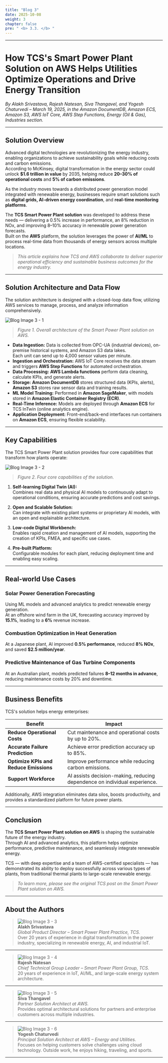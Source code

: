 ```yaml
---
title: "Blog 3"
date: 2025-10-08
weight: 3
chapter: false
pre: " <b> 3.3. </b> "
---
```

---

# How TCS's Smart Power Plant Solution on AWS Helps Utilities Optimize Operations and Drive Energy Transition

*By Alakh Srivastava, Rajesh Natesan, Siva Thangavel, and Yogesh Chaturvedi – March 19, 2025, in the Amazon DocumentDB, Amazon ECS, Amazon S3, AWS IoT Core, AWS Step Functions, Energy (Oil & Gas), Industries section.*

---

## Solution Overview

Advanced digital technologies are revolutionizing the energy industry, enabling organizations to achieve sustainability goals while reducing costs and carbon emissions.  
According to McKinsey, digital transformation in the energy sector could unlock **$1.6 trillion in value** by 2035, helping reduce **20–30% of operational costs** and **5% of carbon emissions**.

As the industry moves towards a distributed power generation model integrated with renewable energy, businesses require smart solutions such as **digital grids, AI-driven energy coordination**, and **real-time monitoring platforms**.  

The **TCS Smart Power Plant solution** was developed to address these needs — delivering a 0.5% increase in performance, an 8% reduction in NOx, and improving 8–10% accuracy in renewable power generation forecasts.  
Built on the **AWS** platform, the solution leverages the power of **AI/ML** to process real-time data from thousands of energy sensors across multiple locations.

> *This article explains how TCS and AWS collaborate to deliver superior operational efficiency and sustainable business outcomes for the energy industry.*

---

## Solution Architecture and Data Flow

The solution architecture is designed with a closed-loop data flow, utilizing AWS services to manage, process, and analyze information comprehensively.

![Blog Image 3 - 1](/images/3-BlogImage/Blog3/blog3-1.jpg)
> *Figure 1. Overall architecture of the Smart Power Plant solution on AWS.*

- **Data Ingestion:** Data is collected from OPC-UA (industrial devices), on-premise historical systems, and Amazon S3 data lakes.  
  Each unit can send up to 4,000 sensor values per minute.  
- **Ingestion and Orchestration:** AWS IoT Core receives the data stream and triggers **AWS Step Functions** for automated orchestration.  
- **Data Processing:** **AWS Lambda functions** perform data cleaning, calculate KPIs, and generate alerts.  
- **Storage:** **Amazon DocumentDB** stores structured data (KPIs, alerts), **Amazon S3** stores raw sensor data and training results.  
- **ML Model Training:** Performed in **Amazon SageMaker**, with models stored in **Amazon Elastic Container Registry (ECR)**.  
- **Real-Time Inference:** Models are deployed through **Amazon ECS** for TCS InTwin (online analytics engine).  
- **Application Deployment:** Front-end/back-end interfaces run containers on **Amazon ECS**, ensuring flexible scalability.

---

## Key Capabilities

The TCS Smart Power Plant solution provides four core capabilities that transform how plants operate:

![Blog Image 3 - 2](/images/3-BlogImage/Blog3/blog3-2.jpg)
> *Figure 2. Four core capabilities of the solution.*

1. **Self-learning Digital Twin (AI):**  
   Combines real data and physical AI models to continuously adapt to operational conditions, ensuring accurate predictions and cost savings.  

2. **Open and Scalable Solution:**  
   Can integrate with existing plant systems or proprietary AI models, with an open and explainable architecture.

3. **Low-code Digital Workbench:**  
   Enables rapid creation and management of AI models, supporting the creation of KPIs, FMEA, and specific use cases.  

4. **Pre-built Platform:**  
   Configurable modules for each plant, reducing deployment time and enabling easy scaling.

---

## Real-world Use Cases

### Solar Power Generation Forecasting  
Using ML models and advanced analytics to predict renewable energy generation.  
At an offshore wind farm in the UK, forecasting accuracy improved by **15.1%**, leading to a **6%** revenue increase.  

### Combustion Optimization in Heat Generation  
At a Japanese plant, AI improved **0.5% performance**, reduced **8% NOx**, and saved **$2.5 million/year**.  

### Predictive Maintenance of Gas Turbine Components  
At an Australian plant, models predicted failures **8–12 months in advance**, reducing maintenance costs by 20% and downtime.

---

## Business Benefits

TCS's solution helps energy enterprises:

| Benefit | Impact |
| ------- | -------- |
| **Reduce Operational Costs** | Cut maintenance and operational costs by up to 20%. |
| **Accurate Failure Prediction** | Achieve error prediction accuracy up to 85%. |
| **Optimize KPIs and Reduce Emissions** | Improve performance while reducing carbon emissions. |
| **Support Workforce** | AI assists decision-making, reducing dependence on individual experience. |

Additionally, AWS integration eliminates data silos, boosts productivity, and provides a standardized platform for future power plants.

---

## Conclusion

The **TCS Smart Power Plant solution on AWS** is shaping the sustainable future of the energy industry.  
Through AI and advanced analytics, this platform helps optimize performance, predictive maintenance, and seamlessly integrate renewable energy.

TCS — with deep expertise and a team of AWS-certified specialists — has demonstrated its ability to deploy successfully across various types of plants, from traditional thermal plants to large-scale renewable energy.

> *To learn more, please see the original TCS post on the Smart Power Plant solution on AWS.*

---

## About the Authors

> ![Blog Image 3 - 3](/images/3-BlogImage/Blog3/blog3-3.jpg)  
> **Alakh Srivastava**  
> *Global Product Director – Smart Power Plant Practice, TCS.*  
> Over 20 years of experience in digital transformation in the power industry, specializing in renewable energy, AI, and industrial IoT.

---

> ![Blog Image 3 - 4](/images/3-BlogImage/Blog3/blog3-4.jpg)  
> **Rajesh Natesan**  
> *Chief Technical Group Leader – Smart Power Plant Group, TCS.*  
> 20 years of experience in IoT, AI/ML, and large-scale energy system architecture.

---

> ![Blog Image 3 - 5](/images/3-BlogImage/Blog3/blog3-5.jpg)  
> **Siva Thangavel**  
> *Partner Solution Architect at AWS.*  
> Provides optimal architectural solutions for partners and enterprise customers across multiple industries.

---

> ![Blog Image 3 - 6](/images/3-BlogImage/Blog3/blog3-6.jpg)  
> **Yogesh Chaturvedi**  
> *Principal Solution Architect at AWS – Energy and Utilities.*  
> Focuses on helping customers solve challenges using cloud technology. Outside work, he enjoys hiking, traveling, and sports.

---

